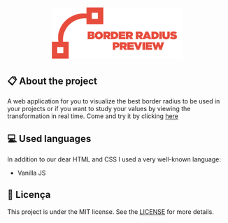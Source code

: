 
<h1 align="center">
    <img src="./images/logo-repo.png" alt="Border Radius Preview by Jhony Walker" width="300px" />
</h1>

## :clipboard: About the project

A web application for you to visualize the best border radius to be used in your projects or if you want to study your values by viewing the transformation in real time. Come and try it by clicking [here](https://jhonywalker-pixel.github.io/radius-preview/)

## :computer: Used languages

In addition to our dear HTML and CSS I used a very well-known language:
* Vanilla JS

## :book: Licença

This project is under the MIT license. See the [LICENSE](LICENSE.md) for more details.
